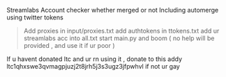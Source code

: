 Streamlabs Account checker whether merged or not
Including automerge using twitter tokens

> Add proxies in input/proxies.txt
> add authtokens in ttokens.txt
> add ur streamlabs acc into all.txt
> start main.py and boom
> ( no help will be provided , and use it if ur poor )

If u havent donated ltc and ur rn using it  , donate to this addy
ltc1qhxswe3qvmagpjuzj2t8jrh5j3s3ugz3jfpwhvl 
if not ur gay
